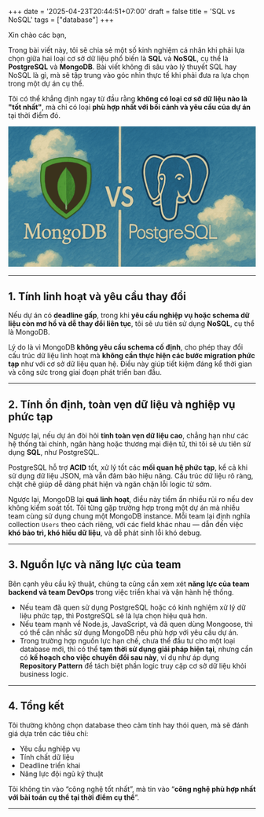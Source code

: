 +++
date = '2025-04-23T20:44:51+07:00'
draft = false
title = 'SQL vs NoSQL'
tags = ["database"]
+++

Xin chào các bạn,

Trong bài viết này, tôi sẽ chia sẻ một số kinh nghiệm cá nhân khi phải lựa chọn giữa hai loại cơ sở dữ liệu phổ biến là **SQL** và **NoSQL**, cụ thể là **PostgreSQL** và **MongoDB**. Bài viết không đi sâu vào lý thuyết SQL hay NoSQL là gì, mà sẽ tập trung vào góc nhìn thực tế khi phải đưa ra lựa chọn trong một dự án cụ thể.

Tôi có thể khẳng định ngay từ đầu rằng **không có loại cơ sở dữ liệu nào là "tốt nhất"**, mà chỉ có loại **phù hợp nhất với bối cảnh và yêu cầu của dự án** tại thời điểm đó.

![MongoDB vs PostgreSQL](mongodb-vs-postgresql.png)

---

## 1. Tính linh hoạt và yêu cầu thay đổi

Nếu dự án có **deadline gấp**, trong khi **yêu cầu nghiệp vụ hoặc schema dữ liệu còn mơ hồ và dễ thay đổi liên tục**, tôi sẽ ưu tiên sử dụng **NoSQL**, cụ thể là MongoDB. 

Lý do là vì MongoDB **không yêu cầu schema cố định**, cho phép thay đổi cấu trúc dữ liệu linh hoạt mà **không cần thực hiện các bước migration phức tạp** như với cơ sở dữ liệu quan hệ. Điều này giúp tiết kiệm đáng kể thời gian và công sức trong giai đoạn phát triển ban đầu.

---

## 2. Tính ổn định, toàn vẹn dữ liệu và nghiệp vụ phức tạp

Ngược lại, nếu dự án đòi hỏi **tính toàn vẹn dữ liệu cao**, chẳng hạn như các hệ thống tài chính, ngân hàng hoặc thương mại điện tử, thì tôi sẽ ưu tiên sử dụng **SQL**, như PostgreSQL.

PostgreSQL hỗ trợ **ACID** tốt, xử lý tốt các **mối quan hệ phức tạp**, kể cả khi sử dụng dữ liệu JSON, mà vẫn đảm bảo hiệu năng. Cấu trúc dữ liệu rõ ràng, chặt chẽ giúp dễ dàng phát hiện và ngăn chặn lỗi logic từ sớm.

Ngược lại, MongoDB lại **quá linh hoạt**, điều này tiềm ẩn nhiều rủi ro nếu dev không kiểm soát tốt. Tôi từng gặp trường hợp trong một dự án mà nhiều team cùng sử dụng chung một MongoDB instance. Mỗi team lại định nghĩa collection `Users` theo cách riêng, với các field khác nhau — dẫn đến việc **khó bảo trì, khó hiểu dữ liệu**, và dễ phát sinh lỗi khó debug.

---

## 3. Nguồn lực và năng lực của team

Bên cạnh yêu cầu kỹ thuật, chúng ta cũng cần xem xét **năng lực của team backend và team DevOps** trong việc triển khai và vận hành hệ thống.

- Nếu team đã quen sử dụng PostgreSQL hoặc có kinh nghiệm xử lý dữ liệu phức tạp, thì PostgreSQL sẽ là lựa chọn hiệu quả hơn.
- Nếu team mạnh về Node.js, JavaScript, và đã quen dùng Mongoose, thì có thể cân nhắc sử dụng MongoDB nếu phù hợp với yêu cầu dự án.
- Trong trường hợp nguồn lực hạn chế, chưa thể đầu tư cho một loại database mới, thì có thể **tạm thời sử dụng giải pháp hiện tại**, nhưng cần có **kế hoạch cho việc chuyển đổi sau này**, ví dụ như áp dụng **Repository Pattern** để tách biệt phần logic truy cập cơ sở dữ liệu khỏi business logic.

---

## 4. Tổng kết

Tôi thường không chọn database theo cảm tính hay thói quen, mà sẽ đánh giá dựa trên các tiêu chí:
- Yêu cầu nghiệp vụ
- Tính chất dữ liệu
- Deadline triển khai
- Năng lực đội ngũ kỹ thuật

Tôi không tin vào “công nghệ tốt nhất”, mà tin vào “**công nghệ phù hợp nhất với bài toán cụ thể tại thời điểm cụ thể**”.

---